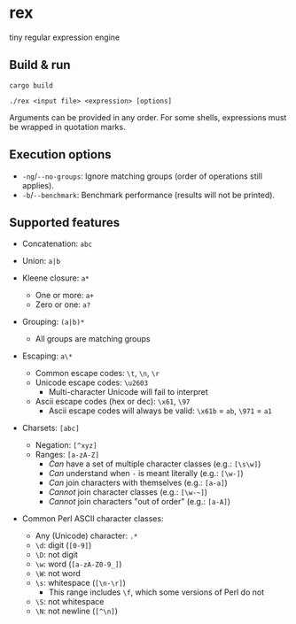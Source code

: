 # rex

tiny regular expression engine

## Build & run

```
cargo build
```

```
./rex <input file> <expression> [options]
```

Arguments can be provided in any order. For some shells, expressions must be
wrapped in quotation marks.

## Execution options

- `-ng`/`--no-groups`: Ignore matching groups (order of operations still applies).
- `-b`/`--benchmark`: Benchmark performance (results will not be printed).

## Supported features

- Concatenation: `abc`
- Union: `a|b`
- Kleene closure: `a*`
  - One or more: `a+`
  - Zero or one: `a?`
- Grouping: `(a|b)*`
  - All groups are matching groups
- Escaping: `a\*`
  - Common escape codes: `\t`, `\n`, `\r`
  - Unicode escape codes: `\u2603`
    - Multi-character Unicode will fail to interpret
  - Ascii escape codes (hex or dec): `\x61`, `\97`
    - Ascii escape codes will always be valid: `\x61b` = `ab`, `\971` = `a1`
- Charsets: `[abc]`
  - Negation: `[^xyz]`
  - Ranges: `[a-zA-Z]`
    - *Can* have a set of multiple character classes (e.g.: `[\s\w]`)
    - *Can* understand when `-` is meant literally (e.g.: `[\w-]`)
    - *Can* join characters with themselves (e.g.: `[a-a]`)
    - *Cannot* join character classes (e.g.: `[\w-~]`)
    - *Cannot* join characters "out of order" (e.g.: `[a-A]`)

- Common Perl ASCII character classes:
  - Any (Unicode) character: `.*`
  - `\d`: digit (`[0-9]`)
  - `\D`: not digit
  - `\w`: word (`[a-zA-Z0-9_]`)
  - `\W`: not word
  - `\s`: whitespace (`[\n-\r]`)
    - This range includes `\f`, which some versions of Perl do not
  - `\S`: not whitespace
  - `\N`: not newline (`[^\n]`)
